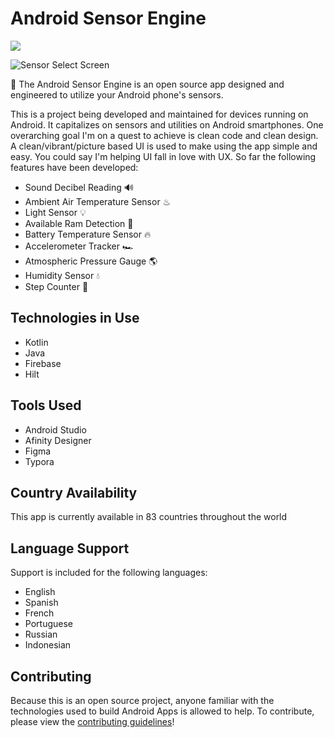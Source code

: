 # **Android Sensor Engine**


[<img src="https://github.com/Cfoulcard/Sound-Tech-Sensors/blob/master/google-play-badge.png">](https://play.google.com/store/apps/details?id=com.christianfoulcard.android.androidsensorengine)

![Sensor Select Screen](https://github.com/Cfoulcard/Sound-Tech-Sensors/blob/master/mockups/feature_image.png)

📱 The Android Sensor Engine is an open source app designed and engineered to utilize your Android phone's sensors. 

This is a project being developed and maintained for devices running on Android. It capitalizes on sensors and utilities on Android smartphones. One overarching goal I'm on a quest to achieve is clean code and clean design. A clean/vibrant/picture based UI is used to make using the app simple and easy. You could say I'm helping UI fall in love with UX. So far the following features have been developed:
- Sound Decibel Reading 🔊
- Ambient Air Temperature Sensor ♨
- Light Sensor 💡
- Available Ram Detection 💽
- Battery Temperature Sensor 🔥
- Accelerometer Tracker 🏎
- Atmospheric Pressure Gauge 🌎
- Humidity Sensor 💧
- Step Counter 👟

## Technologies in Use

- Kotlin
- Java
- Firebase
- Hilt

## Tools Used

- Android Studio
- Afinity Designer
- Figma
- Typora

## Country Availability
This app is currently available in 83 countries throughout the world

## Language Support
Support is included for the following languages:
- English
- Spanish
- French
- Portuguese
- Russian
- Indonesian

## Contributing

Because this is an open source project, anyone familiar with the technologies used to build Android Apps is allowed to help. To contribute, please view the [contributing guidelines](https://github.com/Cfoulcard/Android-Sensor-Engine/blob/master/contributing.md)!


